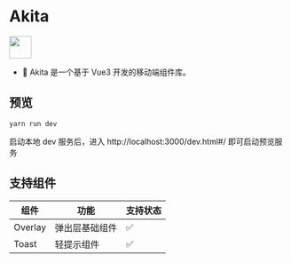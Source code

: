 # Akita
<p align="left">
    <a href="https://v3.vuejs.org/">
        <img style="width: 40px" src="https://img.shields.io/badge/Vue-3.x-brightgreen">
    </a>
</p>

-   🐶 Akita 是一个基于 Vue3 开发的移动端组件库。

## 预览

```
yarn run dev
```

启动本地 dev 服务后，进入 http://localhost:3000/dev.html#/ 即可启动预览服务

## 支持组件

| 组件    | 功能           | 支持状态 |
| ------- | -------------- | -------- |
| Overlay | 弹出层基础组件 | ✅       |
| Toast   | 轻提示组件     | ✅       |
